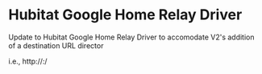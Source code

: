 # Hubitat Google Home Relay Driver
Update to Hubitat Google Home Relay Driver to accomodate V2's addition of a destination URL director

i.e., http://<ip address>:<port>/<V2 Dir>
